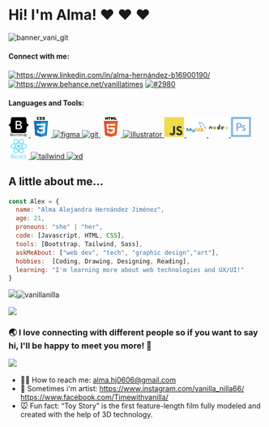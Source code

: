 # Hi! I'm Alma! ❤ ❤ ❤
![banner_vani_git](https://user-images.githubusercontent.com/62974302/193395143-d8bc7b28-7e35-47e2-9ff2-9b5d2bdeeb69.png)

<h4 align="left">Connect with me:</h4>
<p align="left">
<a href="https://linkedin.com/in/https://www.linkedin.com/in/alma-hernández-b16900190/" target="blank"><img align="center" src="https://raw.githubusercontent.com/rahuldkjain/github-profile-readme-generator/master/src/images/icons/Social/linked-in-alt.svg" alt="https://www.linkedin.com/in/alma-hernández-b16900190/" height="30" width="40" /></a>
<a href="https://www.behance.net/https://www.behance.net/vanillatimes" target="blank"><img align="center" src="https://raw.githubusercontent.com/rahuldkjain/github-profile-readme-generator/master/src/images/icons/Social/behance.svg" alt="https://www.behance.net/vanillatimes" height="30" width="40" /></a>
<a href="https://discord.gg/#2980" target="blank"><img align="center" src="https://raw.githubusercontent.com/rahuldkjain/github-profile-readme-generator/master/src/images/icons/Social/discord.svg" alt="#2980" height="30" width="40" /></a>
</p>

<h4 align="left">Languages and Tools:</h4>
<p align="left"> <a href="https://getbootstrap.com" target="_blank" rel="noreferrer"> <img src="https://raw.githubusercontent.com/devicons/devicon/master/icons/bootstrap/bootstrap-plain-wordmark.svg" alt="bootstrap" width="40" height="40"/> </a> <a href="https://www.w3schools.com/css/" target="_blank" rel="noreferrer"> <img src="https://raw.githubusercontent.com/devicons/devicon/master/icons/css3/css3-original-wordmark.svg" alt="css3" width="40" height="40"/> </a> <a href="https://www.figma.com/" target="_blank" rel="noreferrer"> <img src="https://www.vectorlogo.zone/logos/figma/figma-icon.svg" alt="figma" width="40" height="40"/> </a> <a href="https://git-scm.com/" target="_blank" rel="noreferrer"> <img src="https://www.vectorlogo.zone/logos/git-scm/git-scm-icon.svg" alt="git" width="40" height="40"/> </a> <a href="https://www.w3.org/html/" target="_blank" rel="noreferrer"> <img src="https://raw.githubusercontent.com/devicons/devicon/master/icons/html5/html5-original-wordmark.svg" alt="html5" width="40" height="40"/> </a> <a href="https://www.adobe.com/in/products/illustrator.html" target="_blank" rel="noreferrer"> <img src="https://www.vectorlogo.zone/logos/adobe_illustrator/adobe_illustrator-icon.svg" alt="illustrator" width="40" height="40"/> </a> <a href="https://developer.mozilla.org/en-US/docs/Web/JavaScript" target="_blank" rel="noreferrer"> <img src="https://raw.githubusercontent.com/devicons/devicon/master/icons/javascript/javascript-original.svg" alt="javascript" width="40" height="40"/> </a> <a href="https://www.mysql.com/" target="_blank" rel="noreferrer"> <img src="https://raw.githubusercontent.com/devicons/devicon/master/icons/mysql/mysql-original-wordmark.svg" alt="mysql" width="40" height="40"/> </a> <a href="https://nodejs.org" target="_blank" rel="noreferrer"> <img src="https://raw.githubusercontent.com/devicons/devicon/master/icons/nodejs/nodejs-original-wordmark.svg" alt="nodejs" width="40" height="40"/> </a> <a href="https://www.photoshop.com/en" target="_blank" rel="noreferrer"> <img src="https://raw.githubusercontent.com/devicons/devicon/master/icons/photoshop/photoshop-line.svg" alt="photoshop" width="40" height="40"/> </a> <a href="https://reactjs.org/" target="_blank" rel="noreferrer"> <img src="https://raw.githubusercontent.com/devicons/devicon/master/icons/react/react-original-wordmark.svg" alt="react" width="40" height="40"/> </a> <a href="https://tailwindcss.com/" target="_blank" rel="noreferrer"> <img src="https://www.vectorlogo.zone/logos/tailwindcss/tailwindcss-icon.svg" alt="tailwind" width="40" height="40"/> </a> <a href="https://www.adobe.com/products/xd.html" target="_blank" rel="noreferrer"> <img src="https://cdn.worldvectorlogo.com/logos/adobe-xd.svg" alt="xd" width="40" height="40"/> </a> </p>

## A little about me...

  ```js
const Alex = {
    name: "Alma Alejandra Hernández Jiménez",
    age: 21,
    pronouns: "she" | "her",
    code: [Javascript, HTML, CSS],
    tools: [Bootstrap, Tailwind, Sass],
    askMeAbout: ["web dev", "tech", "graphic design","art"],
    hobbies:  [Coding, Drawing, Designing, Reading],
    learning: "I'm learning more about web technologies and UX/UI!"
}
```

<a href="https://github.com/anuraghazra/convoychat">
  <img align="left" src="https://github-readme-stats.vercel.app/api?username=VanillaNilla&show_icons=true&theme=tokyonight" />
</a>

<p><img align="center" src="https://github-readme-streak-stats.herokuapp.com/?user=vanillanilla&" alt="vanillanilla" /></p>
<a href="https://github.com/anuraghazra/github-readme-stats">
  <img align="center" src="https://github-readme-stats.vercel.app/api/top-langs/?username=VanillaNilla&layout=compact" />
</a>



 ### 🌏 I love connecting with different people so if you want to say hi, I'll be happy to meet you more! 🧀

![](https://cdn.discordapp.com/attachments/862751877355798578/862760237131497522/BARRA.gif)
- 👋🏻 How to reach me: alma.hj0606@gmail.com
- 🎨 Sometimes i'm artist: 
              https://www.instagram.com/vanilla_nilla66/
              https://www.facebook.com/Timewithvanilla/
- 🐭 Fun fact: “Toy Story” is the first feature-length film fully modeled and created with the help of 3D technology.
